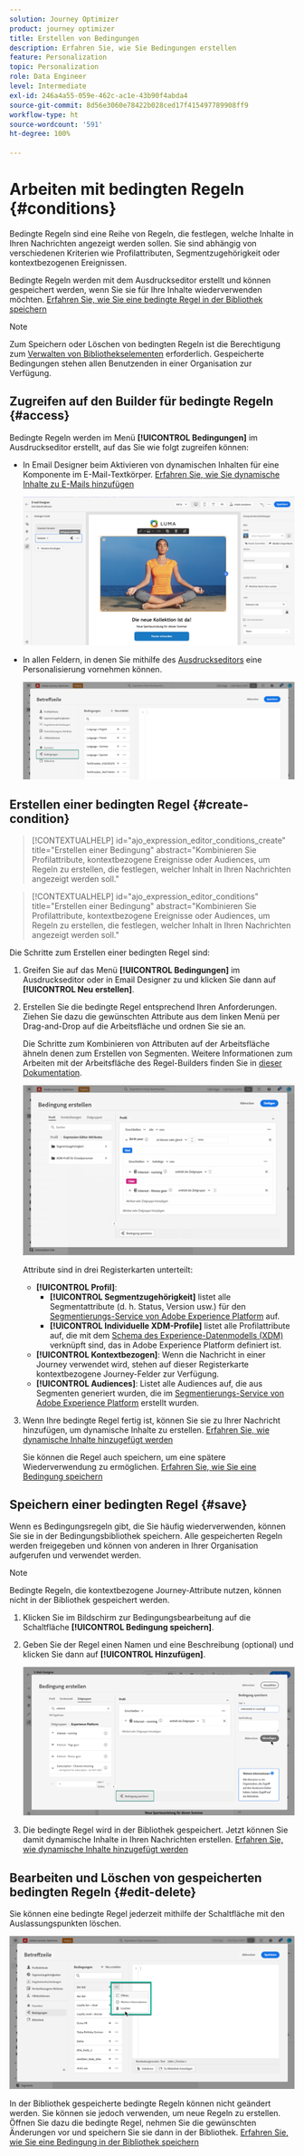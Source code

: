 ```yaml
---
solution: Journey Optimizer
product: journey optimizer
title: Erstellen von Bedingungen
description: Erfahren Sie, wie Sie Bedingungen erstellen
feature: Personalization
topic: Personalization
role: Data Engineer
level: Intermediate
exl-id: 246a4a55-059e-462c-ac1e-43b90f4abda4
source-git-commit: 8d56e3060e78422b028ced17f415497789908ff9
workflow-type: ht
source-wordcount: '591'
ht-degree: 100%

---
```


# Arbeiten mit bedingten Regeln {#conditions}

Bedingte Regeln sind eine Reihe von Regeln, die festlegen, welche Inhalte in Ihren Nachrichten angezeigt werden sollen. Sie sind abhängig von verschiedenen Kriterien wie Profilattributen, Segmentzugehörigkeit oder kontextbezogenen Ereignissen.

Bedingte Regeln werden mit dem Ausdruckseditor erstellt und können gespeichert werden, wenn Sie sie für Ihre Inhalte wiederverwenden möchten. [Erfahren Sie, wie Sie eine bedingte Regel in der Bibliothek speichern](#save)

>[!NOTE]
>
>Zum Speichern oder Löschen von bedingten Regeln ist die Berechtigung zum [Verwalten von Bibliothekselementen](../administration/ootb-product-profiles.md) erforderlich. Gespeicherte Bedingungen stehen allen Benutzenden in einer Organisation zur Verfügung.

## Zugreifen auf den Builder für bedingte Regeln {#access}

Bedingte Regeln werden im Menü **[!UICONTROL Bedingungen]** im Ausdruckseditor erstellt, auf das Sie wie folgt zugreifen können:

* In Email Designer beim Aktivieren von dynamischen Inhalten für eine Komponente im E-Mail-Textkörper. [Erfahren Sie, wie Sie dynamische Inhalte zu E-Mails hinzufügen](dynamic-content.md#emails)

   ![](assets/conditions-access-email.png)

* In allen Feldern, in denen Sie mithilfe des [Ausdruckseditors](personalization-build-expressions.md) eine Personalisierung vornehmen können.

   ![](assets/conditions-access-editor.png)

## Erstellen einer bedingten Regel {#create-condition}

>[!CONTEXTUALHELP]
>id="ajo_expression_editor_conditions_create"
>title="Erstellen einer Bedingung"
>abstract="Kombinieren Sie Profilattribute, kontextbezogene Ereignisse oder Audiences, um Regeln zu erstellen, die festlegen, welcher Inhalt in Ihren Nachrichten angezeigt werden soll."

>[!CONTEXTUALHELP]
>id="ajo_expression_editor_conditions"
>title="Erstellen einer Bedingung"
>abstract="Kombinieren Sie Profilattribute, kontextbezogene Ereignisse oder Audiences, um Regeln zu erstellen, die festlegen, welcher Inhalt in Ihren Nachrichten angezeigt werden soll."

Die Schritte zum Erstellen einer bedingten Regel sind:

1. Greifen Sie auf das Menü **[!UICONTROL Bedingungen]** im Ausdruckseditor oder in Email Designer zu und klicken Sie dann auf **[!UICONTROL Neu erstellen]**.

1. Erstellen Sie die bedingte Regel entsprechend Ihren Anforderungen. Ziehen Sie dazu die gewünschten Attribute aus dem linken Menü per Drag-and-Drop auf die Arbeitsfläche und ordnen Sie sie an.

   Die Schritte zum Kombinieren von Attributen auf der Arbeitsfläche ähneln denen zum Erstellen von Segmenten. Weitere Informationen zum Arbeiten mit der Arbeitsfläche des Regel-Builders finden Sie in [dieser Dokumentation](https://experienceleague.adobe.com/docs/experience-platform/segmentation/ui/segment-builder.html?lang=de#rule-builder-canvas).

   ![](assets/conditions-create.png)

   Attribute sind in drei Registerkarten unterteilt:

   * **[!UICONTROL Profil]**:
      * **[!UICONTROL Segmentzugehörigkeit]** listet alle Segmentattribute (d. h. Status, Version usw.) für den [Segmentierungs-Service von Adobe Experience Platform](https://experienceleague.adobe.com/docs/experience-platform/segmentation/home.html?lang=de) auf.
      * **[!UICONTROL Individuelle XDM-Profile]** listet alle Profilattribute auf, die mit dem [Schema des Experience-Datenmodells (XDM)](https://experienceleague.adobe.com/docs/experience-platform/xdm/home.html?lang=de) verknüpft sind, das in Adobe Experience Platform definiert ist.
   * **[!UICONTROL Kontextbezogen]**: Wenn die Nachricht in einer Journey verwendet wird, stehen auf dieser Registerkarte kontextbezogene Journey-Felder zur Verfügung.
   * **[!UICONTROL Audiences]**: Listet alle Audiences auf, die aus Segmenten generiert wurden, die im [Segmentierungs-Service von Adobe Experience Platform](https://experienceleague.adobe.com/docs/experience-platform/segmentation/home.html?lang=de) erstellt wurden.

1. Wenn Ihre bedingte Regel fertig ist, können Sie sie zu Ihrer Nachricht hinzufügen, um dynamische Inhalte zu erstellen. [Erfahren Sie, wie dynamische Inhalte hinzugefügt werden](dynamic-content.md)

   Sie können die Regel auch speichern, um eine spätere Wiederverwendung zu ermöglichen. [Erfahren Sie, wie Sie eine Bedingung speichern](#save)

## Speichern einer bedingten Regel {#save}

Wenn es Bedingungsregeln gibt, die Sie häufig wiederverwenden, können Sie sie in der Bedingungsbibliothek speichern. Alle gespeicherten Regeln werden freigegeben und können von anderen in Ihrer Organisation aufgerufen und verwendet werden.

>[!NOTE]
>
>Bedingte Regeln, die kontextbezogene Journey-Attribute nutzen, können nicht in der Bibliothek gespeichert werden.

1. Klicken Sie im Bildschirm zur Bedingungsbearbeitung auf die Schaltfläche **[!UICONTROL Bedingung speichern]**.

1. Geben Sie der Regel einen Namen und eine Beschreibung (optional) und klicken Sie dann auf **[!UICONTROL Hinzufügen]**.

   ![](assets/conditions-name-description.png)

1. Die bedingte Regel wird in der Bibliothek gespeichert. Jetzt können Sie damit dynamische Inhalte in Ihren Nachrichten erstellen. [Erfahren Sie, wie dynamische Inhalte hinzugefügt werden](dynamic-content.md)

## Bearbeiten und Löschen von gespeicherten bedingten Regeln {#edit-delete}

Sie können eine bedingte Regel jederzeit mithilfe der Schaltfläche mit den Auslassungspunkten löschen.

![](assets/conditions-open.png)

In der Bibliothek gespeicherte bedingte Regeln können nicht geändert werden. Sie können sie jedoch verwenden, um neue Regeln zu erstellen. Öffnen Sie dazu die bedingte Regel, nehmen Sie die gewünschten Änderungen vor und speichern Sie sie dann in der Bibliothek. [Erfahren Sie, wie Sie eine Bedingung in der Bibliothek speichern](#save)
